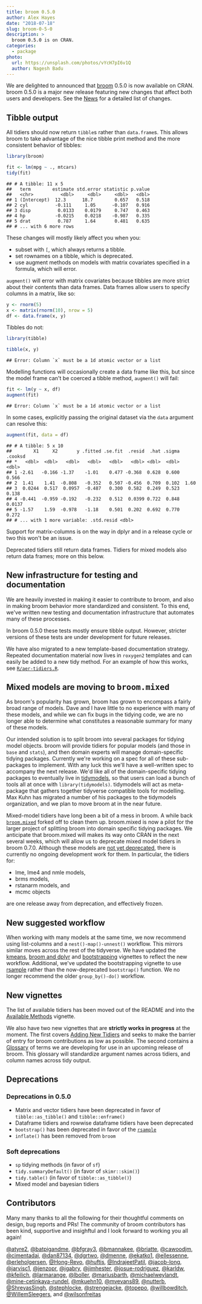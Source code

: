```yaml
---
title: broom 0.5.0
author: Alex Hayes
date: "2018-07-18"
slug: broom-0-5-0
description: > 
  broom 0.5.0 is on CRAN.
categories:
  - package
photo:
  url: https://unsplash.com/photos/vYcH7pI6v1Q
  author: Nagesh Badu
---
```




<html>
<style>
h2 code {
    font-size: 1em;
    
}
</style>
</html>

We are delighted to announced that [broom](https://broom.tidyverse.org/) 0.5.0 is now available on CRAN. broom 0.5.0 is a major new release featuring new changes that affect both users and developers. See the [News]( https://broom.tidyverse.org/news/) for a detailed list of changes.

## Tibble output

All tidiers should now return `tibble`s rather than `data.frame`s. This allows broom to take advantage of the nice tibble print method and the more consistent behavior of tibbles:


```r
library(broom)

fit <- lm(mpg ~ ., mtcars)
tidy(fit)
```

```
## # A tibble: 11 x 5
##   term        estimate std.error statistic p.value
##   <chr>          <dbl>     <dbl>     <dbl>   <dbl>
## 1 (Intercept)  12.3      18.7        0.657   0.518
## 2 cyl          -0.111     1.05      -0.107   0.916
## 3 disp          0.0133    0.0179     0.747   0.463
## 4 hp           -0.0215    0.0218    -0.987   0.335
## 5 drat          0.787     1.64       0.481   0.635
## # ... with 6 more rows
```


These changes will mostly likely affect you when you:

- subset with `[`, which always returns a tibble.
- set rownames on a tibble, which is deprecated.
- use augment methods on models with matrix covariates specified in a formula, which will error.

`augment()` will error with matrix covariates because tibbles are more strict about their contents than data frames. Data frames allow users to specify columns in a matrix, like so:


```r
y <- rnorm(5)
x <- matrix(rnorm(10), nrow = 5)
df <- data.frame(x, y)
```

Tibbles do not:


```r
library(tibble)

tibble(x, y)
```

```
## Error: Column `x` must be a 1d atomic vector or a list
```

Modelling functions will occasionally create a data frame like this, but since the model frame can't be coerced a tibble method, `augment()` will fail:


```r
fit <- lm(y ~ x, df)
augment(fit)
```

```
## Error: Column `x` must be a 1d atomic vector or a list
```

In some cases, explicitly passing the original dataset via the `data` argument can resolve this:


```r
augment(fit, data = df)
```

```
## # A tibble: 5 x 10
##        X1     X2       y .fitted .se.fit  .resid  .hat .sigma .cooksd
## *   <dbl>  <dbl>   <dbl>   <dbl>   <dbl>   <dbl> <dbl>  <dbl>   <dbl>
## 1 -2.61   -0.166 -1.37    -1.01    0.477 -0.368  0.628  0.600  0.566 
## 2  1.41    1.41  -0.808   -0.352   0.507 -0.456  0.709  0.102  1.60  
## 3  0.0244  0.517  0.0957  -0.487   0.300  0.582  0.249  0.523  0.138 
## 4 -0.441  -0.959 -0.192   -0.232   0.512  0.0399 0.722  0.848  0.0137
## 5 -1.57    1.59  -0.978   -1.18    0.501  0.202  0.692  0.770  0.272 
## # ... with 1 more variable: .std.resid <dbl>
```

Support for matrix-columns is on the way in dplyr and in a release cycle or two this won't be an issue.

Deprecated tidiers still return data frames. Tidiers for mixed models also return data frames; more on this below.

## New infrastructure for testing and documentation

We are heavily invested in making it easier to contribute to broom, and also in making broom behavior more standardized and consistent. To this end, we've written new testing and documentation infrastructure that automates many of these processes.

In broom 0.5.0 these tests mostly ensure tibble output. However, stricter versions of these tests are under development for future releases.

We have also migrated to a new template-based documentation strategy. Repeated documentation material now lives in `roxygen2` templates and can easily be added to a new tidy method. For an example of how this works, see [`R/aer-tidiers.R`](https://github.com/alexpghayes/broom/blob/master/R/aer-tidiers.R).

## Mixed models are moving to `broom.mixed`

As broom's popularity has grown, broom has grown to encompass a fairly broad range of models. Dave and I have little to no experience with many of these models, and while we can fix bugs in the tidying code, we are no longer able to determine what constitutes a reasonable summary for many of these models.

Our intended solution is to split broom into several packages for tidying model objects. broom will provide tidiers for popular models (and those in `base` and `stats`), and then domain experts will manage domain-specific tidying packages. Currently we're working on a spec for all of these sub-packages to implement. With any luck this we'll have a well-written spec to accompany the next release. We'd like all of the domain-specific tidying packages to eventually live in [tidymodels](https://github.com/tidymodels), so that users can load a bunch of tools all at once with `library(tidymodels)`. tidymodels will act as meta-package that gathers together tidyverse compatible tools for modelling. Max Kuhn has migrated a number of his packages to the tidymodels organization, and we plan to move broom at in the near future.

Mixed-model tidiers have long been a bit of a mess in broom. A while back [`broom.mixed`](https://github.com/bbolker/broom.mixed) forked off to clean them up. broom.mixed is now a pilot for the larger project of splitting broom into domain specific tidying packages. We anticipate that broom.mixed will makes its way onto CRAN in the next several weeks, which will allow us to deprecate mixed model tidiers in broom 0.7.0. Although these models are [not yet deprecated](https://broom.tidyverse.org/news/index.html#deprecations), there is currently no ongoing development work for them. In particular, the tidiers for:

- lme, lme4 and nmle models,
- brms models,
- rstanarm models, and 
- mcmc objects

are one release away from deprecation, and effectively frozen.

## New suggested workflow

When working with many models at the same time, we now recommend using list-columns and a `nest()-map()-unnest()` workflow. This mirrors similar moves across the rest of the tidyverse. We have updated the [kmeans](https://broom.tidyverse.org/articles/kmeans.html), [broom and dplyr](https://broom.tidyverse.org/articles/broom_and_dplyr.html) and  [bootstrapping](https://broom.tidyverse.org/articles/bootstrapping.html) vignettes to reflect the new workflow. Additional, we've updated the bootstrapping vignette to use [rsample](https://tidymodels.github.io/rsample/) rather than the now-deprecated `bootstrap()` function. We no longer recommend the older `group_by()-do()` workflow.

## New vignettes

The list of available tidiers has been moved out of the README and into the [Available Methods](https://broom.tidyverse.org/articles/available-methods.html) vignette. 

We also have two new vignettes that are **strictly works in progress** at the moment. The first covers [Adding New Tidiers](https://broom.tidyverse.org/articles/adding-tidiers.html) and seeks to make the barrier of entry for broom contributions as low as possible. The second contains a [Glossary](https://broom.tidyverse.org/articles/glossary.html) of terms we are developing for use in an upcoming release of broom. This glossary will standardize argument names across tidiers, and column names across tidy output.

## Deprecations

### Deprecations in 0.5.0

- Matrix and vector tidiers have been deprecated in  favor of `tibble::as_tibble()` and `tibble::enframe()`
- Dataframe tidiers and rowwise dataframe tidiers have been deprecated
- `bootstrap()` has been deprecated in favor of the [`rsample`](https://tidymodels.github.io/rsample/)
- `inflate()` has been removed from `broom`

### Soft deprecations

- `sp` tidying methods (in favor of `sf`)
- `tidy.summaryDefault()` (in favor of `skimr::skim()`)
- `tidy.table()` (in favor of `tibble::as_tibble()`)
- Mixed model and bayesian tidiers

## Contributors

Many many thanks to all the following for their thoughtful comments on design, bug reports and PRs! The community of broom contributors has been kind, supportive and insighftul and I look forward to working you all again!

[@atyre2](https://github.com/atyre2), [@batpigandme](https://github.com/batpigandme), [@bfgray3](https://github.com/bfgray3), [@bmannakee](https://github.com/bmannakee), [@briatte](https://github.com/briatte), [@cawoodjm](https://github.com/cawoodjm), [@cimentadaj](https://github.com/cimentadaj), [@dan87134](https://github.com/dan87134), [@dgrtwo](https://github.com/dgrtwo), [@dmenne](https://github.com/dmenne), [@ekatko1](https://github.com/ekatko1), [@ellessenne](https://github.com/ellessenne), [@erleholgersen](https://github.com/erleholgersen), [@Hong-Revo](https://github.com/Hong-Revo), [@huftis](https://github.com/huftis), [@IndrajeetPatil](https://github.com/IndrajeetPatil), [@jacob-long](https://github.com/jacob-long), [@jarvisc1](https://github.com/jarvisc1), [@jenzopr](https://github.com/jenzopr), [@jgabry](https://github.com/jgabry), [@jimhester](https://github.com/jimhester), [@josue-rodriguez](https://github.com/josue-rodriguez), [@karldw](https://github.com/karldw), [@kfeilich](https://github.com/kfeilich), [@larmarange](https://github.com/larmarange), [@lboller](https://github.com/lboller), [@mariusbarth](https://github.com/mariusbarth), [@michaelweylandt](https://github.com/michaelweylandt), [@mine-cetinkaya-rundel](https://github.com/mine-cetinkaya-rundel), [@mkuehn10](https://github.com/mkuehn10), [@mvevans89](https://github.com/mvevans89), [@nutterb](https://github.com/nutterb), [@ShreyasSingh](https://github.com/ShreyasSingh), [@stephlocke](https://github.com/stephlocke), [@strengejacke](https://github.com/strengejacke), [@topepo](https://github.com/topepo), [@willbowditch](https://github.com/willbowditch), [@WillemSleegers](https://github.com/WillemSleegers), and [@wilsonfreitas](https://github.com/wilsonfreitas)
